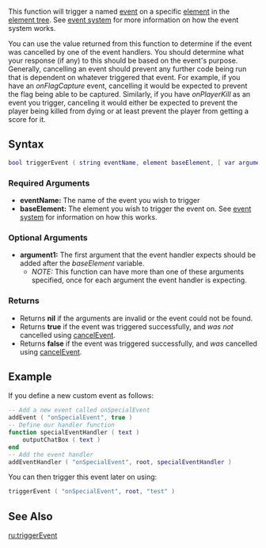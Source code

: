 This function will trigger a named [event](/event.md "wikilink") on a specific [element](/element.md "wikilink") in the [element tree](/element_tree.md "wikilink"). See [event system](/event_system.md "wikilink") for more information on how the event system works.

You can use the value returned from this function to determine if the event was cancelled by one of the event handlers. You should determine what your response (if any) to this should be based on the event's purpose. Generally, cancelling an event should prevent any further code being run that is dependent on whatever triggered that event. For example, if you have an *onFlagCapture* event, cancelling it would be expected to prevent the flag being able to be captured. Similarly, if you have *onPlayerKill* as an event you trigger, canceling it would either be expected to prevent the player being killed from dying or at least prevent the player from getting a score for it.

Syntax
------

``` lua
bool triggerEvent ( string eventName, element baseElement, [ var argument1, ... ] )    
```

### Required Arguments

-   **eventName:** The name of the event you wish to trigger
-   **baseElement:** The element you wish to trigger the event on. See [event system](/event_system.md "wikilink") for information on how this works.

### Optional Arguments

-   **argument1:** The first argument that the event handler expects should be added after the *baseElement* variable.
    -   *NOTE:* This function can have more than one of these arguments specified, once for each argument the event handler is expecting.

### Returns

-   Returns **nil** if the arguments are invalid or the event could not be found.
-   Returns **true** if the event was triggered successfully, and *was not* cancelled using [cancelEvent](/cancelEvent.md "wikilink").
-   Returns **false** if the event was triggered successfully, and *was* cancelled using [cancelEvent](/cancelEvent.md "wikilink").

Example
-------

If you define a new custom event as follows:

``` lua
-- Add a new event called onSpecialEvent
addEvent ( "onSpecialEvent", true )
-- Define our handler function
function specialEventHandler ( text )
    outputChatBox ( text )
end
-- Add the event handler
addEventHandler ( "onSpecialEvent", root, specialEventHandler )
```

You can then trigger this event later on using:

``` lua
triggerEvent ( "onSpecialEvent", root, "test" )
```

See Also
--------

[ru:triggerEvent](/ru:triggerEvent.md "wikilink")
